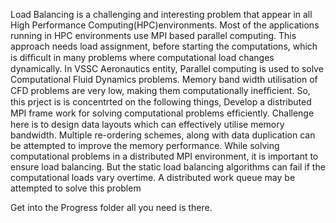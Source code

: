 Load Balancing is a challenging and interesting problem that appear in all High Performance Computing(HPC)environments. Most of the applications running in HPC environments use MPI based parallel computing. This approach needs load assignment, before starting the computations, which is difﬁcult in many problems where computational load changes dynamically.
In VSSC Aeronautics entity, Parallel computing is used to solve Computational Fluid Dynamics problems. Memory band width utilisation of CFD problems are very low, making them computationally inefﬁcient.
So, this prject is is concentrted on the following things,
Develop a distributed MPI frame work for solving computational problems efﬁciently. Challenge here is to design data layouts which can effectively utilise memory bandwidth. Multiple re-ordering schemes, along with data duplication can be attempted to improve the memory performance. While solving computational problems in a distributed MPI environment, it is important to ensure load balancing. But the static load balancing algorithms can fail if the computational loads vary overtime. A distributed work queue may be attempted to solve this problem


Get into the Progress folder all you need is there.
